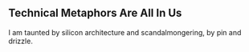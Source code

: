 Technical Metaphors Are All In Us
---------------------------------
I am taunted by silicon architecture and scandalmongering, by pin and drizzle.  
